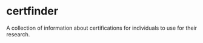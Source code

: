 # certfinder
A collection of information about certifications for individuals to use for their research.
